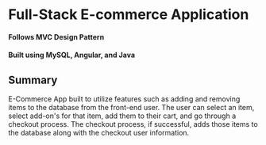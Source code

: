 # Full-Stack E-commerce Application
#### Follows MVC Design Pattern
#### Built using MySQL, Angular, and Java


## Summary
E-Commerce App built to utilize features such as adding and removing items to the database from the 
front-end user.
The user can select an item, select add-on's for that item, add them to their cart, and go through a checkout 
process. The checkout process, if successful, adds those items to the database along with the checkout user information.